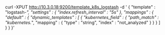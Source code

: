 curl -XPUT http://10.3.0.18:9200/template_k8s_logstash -d '
{
    "template" : "logstash-*",
    "settings" : {
      "index.refresh_interval" : "5s"
    },
    "mappings" : {
      "_default_" : {
        "dynamic_templates" : [ {
          "kubernetes_field" : {
            "path_match" : "kubernetes.*",
            "mapping" : {
              "type" : "string",
              "index" : "not_analyzed"
            }
          }
        } ]
      }
    }
  }'
